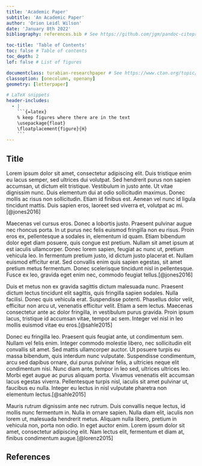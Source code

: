 ```yaml
---
title: 'Academic Paper'
subtitle: 'An Academic Paper'
author: 'Orion Leidl Wilson'
date: 'January 8th 2022'
bibliography: references.bib # See https://github.com/jgm/pandoc-citeproc/blob/master/man/pandoc-citeproc.1.md for more formats.

toc-title: 'Table of Contents'
toc: false # Table of contents
toc_depth: 2
lof: false # List of figures

documentclass: turabian-researchpaper # See https://www.ctan.org/topic/class
classoption: [onecolumn, openany]
geometry: [letterpaper]

# LaTeX snippets
header-includes:
  - |
    ```{=latex}
    % keep figures where there are in the text
    \usepackage{float} 
    \floatplacement{figure}{H}
    ```
---
```


## Title

Lorem ipsum dolor sit amet, consectetur adipiscing elit. Duis tristique enim eu lacus semper, sed ultrices dui volutpat. Sed hendrerit purus non sapien accumsan, ut dictum elit tristique. Vestibulum in justo ante. Ut vitae dignissim nunc. Duis elementum dui at odio sollicitudin maximus. Donec mollis ac risus non sollicitudin. Etiam id finibus est. Aenean vel nunc id ligula tincidunt mattis. Duis sapien eros, laoreet sed viverra et, volutpat ac mi. [@jones2016]

Maecenas vel cursus eros. Donec a lobortis justo. Praesent pulvinar augue nec rhoncus porta. In ut purus nec felis euismod fringilla non eu risus. Proin eros ex, pellentesque a sodales in, elementum id quam. Etiam bibendum dolor eget diam posuere, quis congue est pretium. Nullam sit amet ipsum at est iaculis ullamcorper. Donec lorem sapien, feugiat ac nunc ut, pretium vehicula leo. In fermentum pretium justo, id dictum justo placerat et. Nullam euismod efficitur erat. Sed convallis enim quis sapien egestas, sit amet pretium metus fermentum. Donec scelerisque tincidunt nisl in pellentesque. Fusce ex leo, gravida eget enim nec, commodo feugiat tellus.[@jones2016]

Duis et metus non ex gravida sagittis dictum malesuada nunc. Praesent dictum lectus tincidunt elit sagittis, quis fringilla sapien sodales. Nulla facilisi. Donec quis vehicula erat. Suspendisse potenti. Phasellus dolor velit, efficitur non arcu ut, venenatis efficitur velit. Etiam a sem lectus. Maecenas consectetur ante ac dolor fringilla, in vestibulum purus gravida. Proin ipsum lacus, tristique id accumsan vitae, tempor ac sem. Integer vel nisl in leo mollis euismod vitae eu eros.[@sahle2015]

Donec eu fringilla leo. Praesent quis feugiat ante, ut condimentum sem. Nullam vel felis enim. Integer commodo molestie libero, nec sollicitudin elit convallis sit amet. Sed mattis ullamcorper auctor. Ut posuere turpis eu massa bibendum, quis interdum nunc vulputate. Suspendisse condimentum, arcu sed dapibus ornare, dui purus pulvinar felis, a ultricies neque elit condimentum nisi. Nunc diam ante, tempor in leo sed, ultrices ultrices leo. Morbi eget augue ac purus aliquam porta. Vivamus venenatis elit accumsan lacus egestas viverra. Pellentesque turpis nisl, iaculis sit amet pulvinar ut, faucibus eu nulla. Integer eu lectus in nisl vulputate pharetra non elementum lectus.[@sahle2015]

Mauris rutrum dignissim ante nec rutrum. Duis convallis neque lectus, id mollis nunc fermentum in. Nulla in ornare sapien. Nulla diam elit, iaculis non lorem ut, malesuada hendrerit metus. Aliquam nulla libero, pretium in vehicula non, porta non odio. In eget auctor enim. Lorem ipsum dolor sit amet, consectetur adipiscing elit. Nam lectus elit, fermentum et diam at, finibus condimentum augue.[@lorenz2015]

## References
